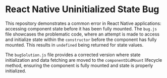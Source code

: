 # React Native Uninitialized State Bug

This repository demonstrates a common error in React Native applications: accessing component state before it has been fully mounted.  The `bug.js` file showcases the problematic code, where an attempt is made to access and initialize state within the `constructor` before the component has fully mounted. This results in `undefined` being returned for state values.

The `bugSolution.js` file provides a corrected version where state initialization and data fetching are moved to the `componentDidMount` lifecycle method, ensuring the component is fully mounted and state is properly initialized.